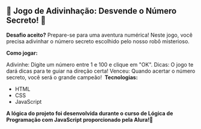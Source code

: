 ## 🤖 Jogo de Adivinhação: Desvende o Número Secreto! 🔢

**Desafio aceito?** Prepare-se para uma aventura numérica! Neste jogo, você precisa adivinhar o número secreto escolhido pelo nosso robô misterioso.

**Como jogar:**

Adivinhe: Digite um número entre 1 e 100 e clique em "OK".
Dicas: O jogo te dará dicas para te guiar na direção certa!
Venceu: Quando acertar o número secreto, você será o grande campeão!
️
**Tecnologias:**
* HTML
* CSS
* JavaScript

**A lógica do projeto foi desenvolvida durante o curso de Lógica de Programação com JavaScript proporcionado pela Alura!💟**

